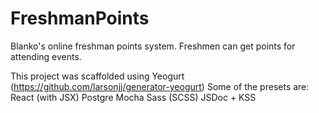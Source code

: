 # FreshmanPoints
Blanko's online freshman points system. Freshmen can get points for attending events.

This project was scaffolded using Yeogurt (https://github.com/larsonjj/generator-yeogurt)
Some of the presets are:
React (with JSX)
  Postgre
  Mocha
  Sass (SCSS)
  JSDoc + KSS
